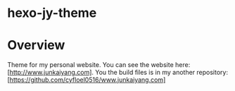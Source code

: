 # hexo-jy-theme

# Overview
Theme for my personal website. You can see the website here: [http://www.junkaiyang.com]. You the build files is in my another repository: [https://github.com/cyfloel0516/www.junkaiyang.com]
